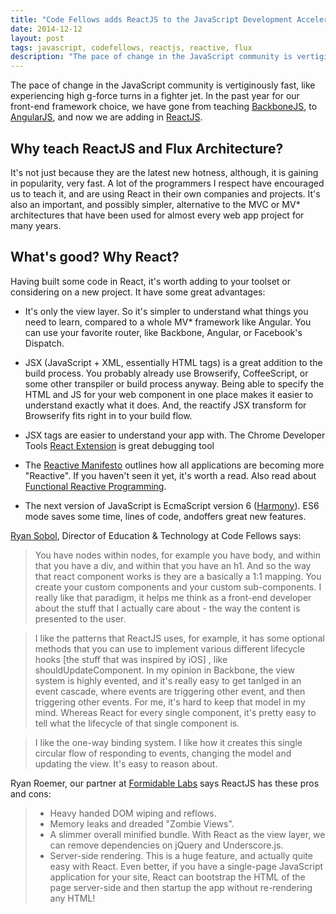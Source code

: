 ```yaml
---
title: "Code Fellows adds ReactJS to the JavaScript Development Accelerator"
date: 2014-12-12
layout: post
tags: javascript, codefellows, reactjs, reactive, flux
description: "The pace of change in the JavaScript community is vertiginously fast, like experiencing high g-force turns in a fighter jet. In the past year for our front-end framework choice, we have gone from teaching [BackboneJS](http://backbonejs.org), to [AngularJS](https://angularjs.org), and now we are adding in [ReactJS](http://facebook.github.io/react/). "
---
```

The pace of change in the JavaScript community is vertiginously fast, like experiencing high g-force turns in a fighter jet. In the past year for our front-end framework choice, we have gone from teaching [BackboneJS](http://backbonejs.org), to [AngularJS](https://angularjs.org), and now we are adding in [ReactJS](http://facebook.github.io/react/). 

## Why teach ReactJS and Flux Architecture?
It's not just because they are the latest new hotness, although, it is gaining in popularity, very fast. A lot of the programmers I respect have encouraged us to teach it, and are using React in their own companies and projects. It's also an important, and possibly simpler, alternative to the MVC or MV* architectures that have been used for almost every web app project for many years.

## What's good? Why React?
 Having built some code in React, it's worth adding to your toolset or considering on a new project. It have some great advantages:
 
* It's only the view layer. So it's simpler to understand what things you need to learn, compared to a whole MV* framework like Angular. You can use your favorite router, like Backbone, Angular, or Facebook's Dispatch.

* JSX (JavaScript + XML, essentially HTML tags) is a great addition to the build process. You probably already use Browserify, CoffeeScript, or some other transpiler or build process anyway.  Being able to specify the HTML and JS for your web component in one place makes it easier to understand exactly what it does. And, the reactify JSX transform for Browserify fits right in to your build flow.

* JSX tags are easier to understand your app with. The Chrome Developer Tools [React Extension](https://chrome.google.com/webstore/detail/react-developer-tools/fmkadmapgofadopljbjfkapdkoienihi?hl=en) is great debugging tool

* The [Reactive Manifesto](http://www.reactivemanifesto.org) outlines how all applications are becoming more "Reactive". If you haven't seen it yet, it's worth a read. Also read about [Functional Reactive Programming](http://en.wikipedia.org/wiki/Functional_reactive_programming).

* The next version of JavaScript is EcmaScript version 6 ([Harmony](https://github.com/facebook/react/blob/master/examples/basic-jsx-harmony/index.html)). ES6 mode saves some time, lines of code, andoffers great new features.

[Ryan Sobol](http://www.codefellows.org/blog_authors/23), Director of Education & Technology at Code Fellows says: 

> You have nodes within nodes, for example you have body, and within that you have a div, and within that you have an h1. And so the way that react component works is they are a basically a 1:1 mapping. You create your custom components and your custom sub-components. I really like that paradigm, it helps me think as a front-end developer about the stuff that I actually care about - the way the content is presented to the user. 

> I like the patterns that ReactJS uses, for example, it has some optional methods that you can use to implement various different lifecycle hooks [the stuff that was inspired by iOS] , like shouldUpdateComponent.  In my opinion in Backbone, the view system is highly evented, and it's really easy to get tanlged in an event cascade, where events are triggering other event, and then triggering other events. For me, it's hard to keep that model in my mind. Whereas React for every single component, it's pretty easy to tell what the lifecycle of that single component is.

> I like the one-way binding system.  I like how it creates this single circular flow of responding to events, changing the model and updating the view. It's easy to reason about. 

Ryan Roemer, our partner at [Formidable Labs](http://formidablelabs.com/blog/2014/11/21/backbone-and-react/) says ReactJS has these pros and cons: 
> * Heavy handed DOM wiping and reflows.
> * Memory leaks and dreaded "Zombie Views".
> * A slimmer overall minified bundle. With React as the view layer, we can remove dependencies on jQuery and Underscore.js.
> * Server-side rendering. This is a huge feature, and actually quite easy with React. Even better, if you have a single-page JavaScript application for your site, React can bootstrap the HTML of the page server-side and then startup the app without re-rendering any HTML!
